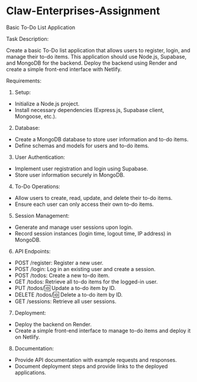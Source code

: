 # Claw-Enterprises-Assignment

Basic To-Do List Application

Task Description:

Create a basic To-Do list application that allows users to register, login, and manage their to-do items. This application should use Node.js, Supabase, and MongoDB for the backend. Deploy the backend using Render and create a simple front-end interface with Netlify.

Requirements:

1. Setup:
  * Initialize a Node.js project.
  * Install necessary dependencies (Express.js, Supabase client, Mongoose, etc.).
2. Database:
  * Create a MongoDB database to store user information and to-do items.
  * Define schemas and models for users and to-do items.
3. User Authentication:
  * Implement user registration and login using Supabase.
  * Store user information securely in MongoDB.
4. To-Do Operations:
  * Allow users to create, read, update, and delete their to-do items.
  * Ensure each user can only access their own to-do items.
5. Session Management:
  * Generate and manage user sessions upon login.
  * Record session instances (login time, logout time, IP address) in MongoDB.
6. API Endpoints:
  * POST /register: Register a new user.
  * POST /login: Log in an existing user and create a session.
  * POST /todos: Create a new to-do item.
  * GET /todos: Retrieve all to-do items for the logged-in user.
  * PUT /todos/:id: Update a to-do item by ID.
  * DELETE /todos/:id: Delete a to-do item by ID.
  * GET /sessions: Retrieve all user sessions.
7. Deployment:
  * Deploy the backend on Render.
  * Create a simple front-end interface to manage to-do items and deploy it on Netlify.
8. Documentation:
  * Provide API documentation with example requests and responses.
  * Document deployment steps and provide links to the deployed applications.

